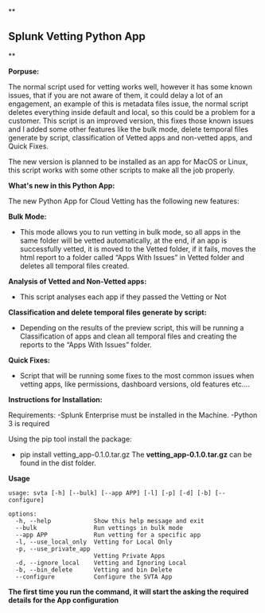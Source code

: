 **

## Splunk Vetting Python App

** 

**Porpuse:**

The normal script used for vetting works well, however it has some known issues, that if you are not aware of them, it could delay a lot of an engagement, an example of this is metadata files issue, the normal script deletes everything inside default and local, so this could be a problem for a customer. 
This script is an improved version, this fixes those known issues and I added some other features like the bulk mode, delete temporal files generate by script, classification of Vetted apps and non-vetted apps, and Quick Fixes.

The new version is planned to be installed as an app for MacOS or Linux, this script works with some other scripts to make all the job properly.

**What's new in this Python App:**

The new Python App for Cloud Vetting has the following new features:

**Bulk Mode:**

 - This mode allows you to run vetting in bulk mode, so all apps in the
   same folder will be vetted automatically, at the end, if an app is
   successfully vetted, it is moved to the Vetted folder, if it fails,
   moves the html report to a folder called “Apps With Issues” in Vetted
   folder and deletes all temporal files created.

**Analysis of Vetted and Non-Vetted apps:**

 - This script analyses each app if they passed the Vetting or Not

**Classification and delete temporal files generate by script:**

 - Depending on the results of the preview script, this will be running
   a Classification of apps and clean all temporal files and creating
   the reports to the “Apps With Issues” folder.

**Quick Fixes:**

 - Script that will be running some fixes to the most common issues when
   vetting apps, like permissions, dashboard versions, old features
   etc.…

**Instructions for Installation:**

Requirements:
 -Splunk Enterprise must be installed in the Machine.
 -Python 3 is required

Using the pip tool install the package:
 - pip install vetting_app-0.1.0.tar.gz
   The **vetting_app-0.1.0.tar.gz** can be found in the dist folder.

**Usage**

    usage: svta [-h] [--bulk] [--app APP] [-l] [-p] [-d] [-b] [--configure]

    options:
      -h, --help            Show this help message and exit
      --bulk                Run vettings in bulk mode
      --app APP             Run vetting for a specific app
      -l, --use_local_only  Vetting for Local Only
      -p, --use_private_app
                            Vetting Private Apps
      -d, --ignore_local    Vetting and Ignoring Local
      -b, --bin_delete      Vetting and bin Delete
      --configure           Configure the SVTA App


**The first time you run the command, it will start the asking the required details for the App configuration**

